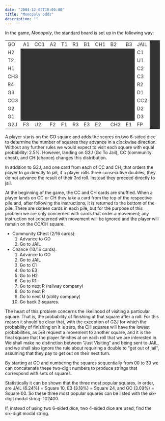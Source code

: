 ```yaml
---
date: "2004-12-03T18:00:00"
title: "Monopoly odds"
description: ""
---
```


<p>In the game, <i>Monopoly</i>, the standard board is set up in the following way:</p>
<div style="text-align:center;">
<table align="center" border="0" cellpadding="5" cellspacing="1" style="background-color:#333333;color:#333;"><tr><td style="background-color:#ffffff;">GO</td>
<td style="background-color:#ffffff;">A1</td>
<td style="background-color:#ffffff;">CC1</td>
<td style="background-color:#ffffff;">A2</td>
<td style="background-color:#ffffff;">T1</td>
<td style="background-color:#ffffff;">R1</td>
<td style="background-color:#ffffff;">B1</td>
<td style="background-color:#ffffff;">CH1</td>
<td style="background-color:#ffffff;">B2</td>
<td style="background-color:#ffffff;">B3</td>
<td style="background-color:#ffffff;">JAIL</td>
</tr><tr><td style="background-color:#ffffff;">H2</td>
<td colspan="9"> </td>
<td style="background-color:#ffffff;">C1</td>
</tr><tr><td style="background-color:#ffffff;">T2</td>
<td colspan="9"> </td>
<td style="background-color:#ffffff;">U1</td>
</tr><tr><td style="background-color:#ffffff;">H1</td>
<td colspan="9"> </td>
<td style="background-color:#ffffff;">C2</td>
</tr><tr><td style="background-color:#ffffff;">CH3</td>
<td colspan="9"> </td>
<td style="background-color:#ffffff;">C3</td>
</tr><tr><td style="background-color:#ffffff;">R4</td>
<td colspan="9"> </td>
<td style="background-color:#ffffff;">R2</td>
</tr><tr><td style="background-color:#ffffff;">G3</td>
<td colspan="9"> </td>
<td style="background-color:#ffffff;">D1</td>
</tr><tr><td style="background-color:#ffffff;">CC3</td>
<td colspan="9"> </td>
<td style="background-color:#ffffff;">CC2</td>
</tr><tr><td style="background-color:#ffffff;">G2</td>
<td colspan="9"> </td>
<td style="background-color:#ffffff;">D2</td>
</tr><tr><td style="background-color:#ffffff;">G1</td>
<td colspan="9"> </td>
<td style="background-color:#ffffff;">D3</td>
</tr><tr><td style="background-color:#ffffff;">G2J</td>
<td style="background-color:#ffffff;">F3</td>
<td style="background-color:#ffffff;">U2</td>
<td style="background-color:#ffffff;">F2</td>
<td style="background-color:#ffffff;">F1</td>
<td style="background-color:#ffffff;">R3</td>
<td style="background-color:#ffffff;">E3</td>
<td style="background-color:#ffffff;">E2</td>
<td style="background-color:#ffffff;">CH2</td>
<td style="background-color:#ffffff;">E1</td>
<td style="background-color:#ffffff;">FP</td>
</tr></table></div>
<p>A player starts on the GO square and adds the scores on two 6-sided dice to determine the number of squares they advance in a clockwise direction. Without any further rules we would expect to visit each square with equal probability: 2.5%. However, landing on G2J (Go To Jail), CC (community chest), and CH (chance) changes this distribution.</p>
<p>In addition to G2J, and one card from each of CC and CH, that orders the player to go directly to jail, if a player rolls three consecutive doubles, they do not advance the result of their 3rd roll. Instead they proceed directly to jail.</p>
<p>At the beginning of the game, the CC and CH cards are shuffled. When a player lands on CC or CH they take a card from the top of the respective pile and, after following the instructions, it is returned to the bottom of the pile. There are sixteen cards in each pile, but for the purpose of this problem we are only concerned with cards that order a movement; any instruction not concerned with movement will be ignored and the player will remain on the CC/CH square.</p>
<ul><li>Community Chest (2/16 cards):
<ol><li>Advance to GO</li>
<li>Go to JAIL</li>
</ol></li>
<li>Chance (10/16 cards):
<ol><li>Advance to GO</li>
<li>Go to JAIL</li>
<li>Go to C1</li>
<li>Go to E3</li>
<li>Go to H2</li>
<li>Go to R1</li>
<li>Go to next R (railway company)</li>
<li>Go to next R</li>
<li>Go to next U (utility company)</li>
<li>Go back 3 squares.</li>
</ol></li>
</ul><p>The heart of this problem concerns the likelihood of visiting a particular square. That is, the probability of finishing at that square after a roll. For this reason it should be clear that, with the exception of G2J for which the probability of finishing on it is zero, the CH squares will have the lowest probabilities, as 5/8 request a movement to another square, and it is the final square that the player finishes at on each roll that we are interested in. We shall make no distinction between "Just Visiting" and being sent to JAIL, and we shall also ignore the rule about requiring a double to "get out of jail", assuming that they pay to get out on their next turn.</p>
<p>By starting at GO and numbering the squares sequentially from 00 to 39 we can concatenate these two-digit numbers to produce strings that correspond with sets of squares.</p>
<p>Statistically it can be shown that the three most popular squares, in order, are JAIL (6.24%) = Square 10, E3 (3.18%) = Square 24, and GO (3.09%) = Square 00. So these three most popular squares can be listed with the six-digit modal string: 102400.</p>
<p>If, instead of using two 6-sided dice, two 4-sided dice are used, find the six-digit modal string.</p>

